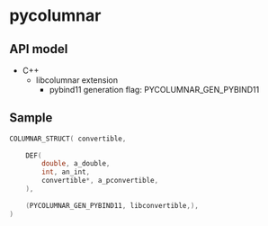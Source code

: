 # pycolumnar

## API model
- C++
    - libcolumnar extension
        - pybind11 generation flag: PYCOLUMNAR_GEN_PYBIND11

## Sample
```cpp
COLUMNAR_STRUCT( convertible,
    
    DEF(
        double, a_double,
        int, an_int,
        convertible*, a_pconvertible,
    ),
    
    (PYCOLUMNAR_GEN_PYBIND11, libconvertible,),
)
```